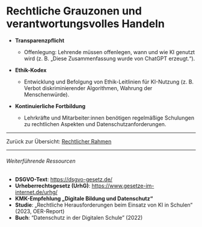 # Rechtliche Grauzonen und verantwortungsvolles Handeln

- **Transparenzpflicht**  
  - Offenlegung: Lehrende müssen offenlegen, wann und wie KI genutzt wird (z. B. „Diese Zusammenfassung wurde von ChatGPT erzeugt.“).

- **Ethik-Kodex**  
  - Entwicklung und Befolgung von Ethik-Leitlinien für KI-Nutzung (z. B. Verbot diskriminierender Algorithmen, Wahrung der Menschenwürde).

- **Kontinuierliche Fortbildung**  
  - Lehrkräfte und Mitarbeiter:innen benötigen regelmäßige Schulungen zu rechtlichen Aspekten und Datenschutzanforderungen.

---

Zurück zur Übersicht: [Rechtlicher Rahmen](./Rechtlicher_Rahmen)

--- 

###### Weiterführende Ressourcen
- **DSGVO-Text**: https://dsgvo-gesetz.de/  
- **Urheberrechtsgesetz (UrhG)**: https://www.gesetze-im-internet.de/urhg/  
- **KMK-Empfehlung „Digitale Bildung und Datenschutz“**  
- **Studie**: „Rechtliche Herausforderungen beim Einsatz von KI in Schulen“ (2023, OER-Report)  
- **Buch**: “Datenschutz in der Digitalen Schule” (2022)
